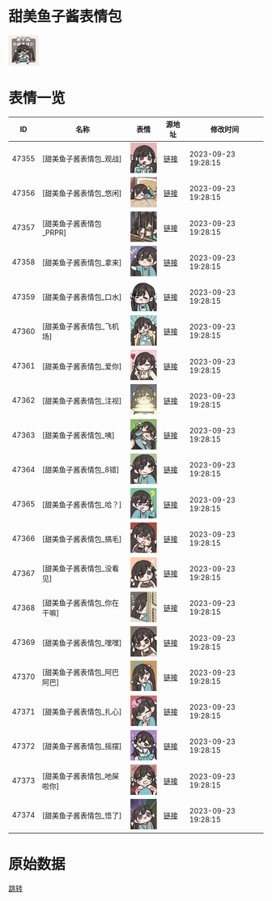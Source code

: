 # 甜美鱼子酱表情包

<img src="./cover.png" height="60" alt="cover" />

# 表情一览

|ID|名称|表情|源地址|修改时间|
|----|----|----|----|----|
|47355|[甜美鱼子酱表情包_观战]|<img src="./pic/047355_%5B甜美鱼子酱表情包_观战%5D.png" height="60" alt="观战"/>|[链接](https://i0.hdslb.com/bfs/garb/item/0434c7e29ea6ec064e858a185d13af5547ba5f1b.png)|2023-09-23 19:28:15|
|47356|[甜美鱼子酱表情包_悠闲]|<img src="./pic/047356_%5B甜美鱼子酱表情包_悠闲%5D.png" height="60" alt="悠闲"/>|[链接](https://i0.hdslb.com/bfs/garb/item/a248d5d8ced16f6c93ffa885de1ff1928f5cb82d.png)|2023-09-23 19:28:15|
|47357|[甜美鱼子酱表情包_PRPR]|<img src="./pic/047357_%5B甜美鱼子酱表情包_PRPR%5D.png" height="60" alt="PRPR"/>|[链接](https://i0.hdslb.com/bfs/garb/item/10bd4ce8bd7fc571088699420b8b5a48628ec451.png)|2023-09-23 19:28:15|
|47358|[甜美鱼子酱表情包_拿来]|<img src="./pic/047358_%5B甜美鱼子酱表情包_拿来%5D.png" height="60" alt="拿来"/>|[链接](https://i0.hdslb.com/bfs/garb/item/aa2f283672675768cf3224badf02cd98a03438ca.png)|2023-09-23 19:28:15|
|47359|[甜美鱼子酱表情包_口水]|<img src="./pic/047359_%5B甜美鱼子酱表情包_口水%5D.png" height="60" alt="口水"/>|[链接](https://i0.hdslb.com/bfs/garb/item/7ce264159f025e865efbeee11e312ec85a73d828.png)|2023-09-23 19:28:15|
|47360|[甜美鱼子酱表情包_飞机场]|<img src="./pic/047360_%5B甜美鱼子酱表情包_飞机场%5D.png" height="60" alt="飞机场"/>|[链接](https://i0.hdslb.com/bfs/garb/item/be2b8ad56797df13408e2266ae587e17c86bf428.png)|2023-09-23 19:28:15|
|47361|[甜美鱼子酱表情包_爱你]|<img src="./pic/047361_%5B甜美鱼子酱表情包_爱你%5D.png" height="60" alt="爱你"/>|[链接](https://i0.hdslb.com/bfs/garb/item/3c01f282cdc0bd24a483d3a4c0420e97435a772d.png)|2023-09-23 19:28:15|
|47362|[甜美鱼子酱表情包_注视]|<img src="./pic/047362_%5B甜美鱼子酱表情包_注视%5D.png" height="60" alt="注视"/>|[链接](https://i0.hdslb.com/bfs/garb/item/384483fbe898b5ed01f1e62b749bcd2af7ddf4e8.png)|2023-09-23 19:28:15|
|47363|[甜美鱼子酱表情包_咦]|<img src="./pic/047363_%5B甜美鱼子酱表情包_咦%5D.png" height="60" alt="咦"/>|[链接](https://i0.hdslb.com/bfs/garb/item/8b0e6c6266b4665a8cbdb0c00f140e38e6c04cfc.png)|2023-09-23 19:28:15|
|47364|[甜美鱼子酱表情包_8错]|<img src="./pic/047364_%5B甜美鱼子酱表情包_8错%5D.png" height="60" alt="8错"/>|[链接](https://i0.hdslb.com/bfs/garb/item/34c2dc6eae78de1309949c9323100ddcbb321304.png)|2023-09-23 19:28:15|
|47365|[甜美鱼子酱表情包_哈？]|<img src="./pic/047365_%5B甜美鱼子酱表情包_哈？%5D.png" height="60" alt="哈？"/>|[链接](https://i0.hdslb.com/bfs/garb/item/08b1db24d1404d88c71e2c6bb9bc97ac241792e1.png)|2023-09-23 19:28:15|
|47366|[甜美鱼子酱表情包_搞毛]|<img src="./pic/047366_%5B甜美鱼子酱表情包_搞毛%5D.png" height="60" alt="搞毛"/>|[链接](https://i0.hdslb.com/bfs/garb/item/5e04357852b20c27e6c8c8b9b34cee030f1fd3d5.png)|2023-09-23 19:28:15|
|47367|[甜美鱼子酱表情包_没看见]|<img src="./pic/047367_%5B甜美鱼子酱表情包_没看见%5D.png" height="60" alt="没看见"/>|[链接](https://i0.hdslb.com/bfs/garb/item/fb90eab33b006b441a3848babf4076d2af55f67d.png)|2023-09-23 19:28:15|
|47368|[甜美鱼子酱表情包_你在干嘛]|<img src="./pic/047368_%5B甜美鱼子酱表情包_你在干嘛%5D.png" height="60" alt="你在干嘛"/>|[链接](https://i0.hdslb.com/bfs/garb/item/e4a9a0cc9a175bcf30c0edd38cbcdc1a3d615f0f.png)|2023-09-23 19:28:15|
|47369|[甜美鱼子酱表情包_嘿嘿]|<img src="./pic/047369_%5B甜美鱼子酱表情包_嘿嘿%5D.png" height="60" alt="嘿嘿"/>|[链接](https://i0.hdslb.com/bfs/garb/item/92c14dc3d6428db072282a470cb71814d1c74d62.png)|2023-09-23 19:28:15|
|47370|[甜美鱼子酱表情包_阿巴阿巴]|<img src="./pic/047370_%5B甜美鱼子酱表情包_阿巴阿巴%5D.png" height="60" alt="阿巴阿巴"/>|[链接](https://i0.hdslb.com/bfs/garb/item/dfe46597f073b2d125154a133559b8be02376e30.png)|2023-09-23 19:28:15|
|47371|[甜美鱼子酱表情包_扎心]|<img src="./pic/047371_%5B甜美鱼子酱表情包_扎心%5D.png" height="60" alt="扎心"/>|[链接](https://i0.hdslb.com/bfs/garb/item/79928fe10ea3a2d5b719fc7f0bcbe3315a2a6b74.png)|2023-09-23 19:28:15|
|47372|[甜美鱼子酱表情包_摇摆]|<img src="./pic/047372_%5B甜美鱼子酱表情包_摇摆%5D.png" height="60" alt="摇摆"/>|[链接](https://i0.hdslb.com/bfs/garb/item/241c7991b1a574c9a1e11f87d6f87e48e32d4353.png)|2023-09-23 19:28:15|
|47373|[甜美鱼子酱表情包_吔屎啦你]|<img src="./pic/047373_%5B甜美鱼子酱表情包_吔屎啦你%5D.png" height="60" alt="吔屎啦你"/>|[链接](https://i0.hdslb.com/bfs/garb/item/82024792ecb99bda75bb186a2fb4c7bd73ff21ec.png)|2023-09-23 19:28:15|
|47374|[甜美鱼子酱表情包_悟了]|<img src="./pic/047374_%5B甜美鱼子酱表情包_悟了%5D.png" height="60" alt="悟了"/>|[链接](https://i0.hdslb.com/bfs/garb/item/da08bb20f67e17c5638e1ccf631630723f393c84.png)|2023-09-23 19:28:15|

# 原始数据

[跳转](./raw.json)

